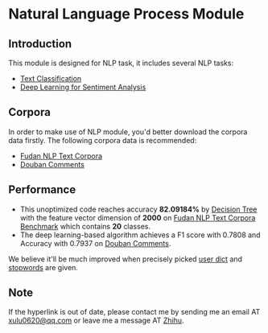 # Natural Language Process Module

## Introduction
This module is designed for NLP task, it includes several NLP tasks:
* [Text Classification](./text_classifier.py)
* [Deep Learning for Sentiment Analysis](./deep_senti.py)

## Corpora
In order to make use of NLP module, you'd better download the corpora data firstly. The following corpora data is recommended:
* [Fudan NLP Text Corpora](https://share.weiyun.com/67ac1ff60864c564a86181e5e84cd2e4)  
* [Douban Comments](./douban_comments.7z)

## Performance
* This unoptimized code reaches accuracy **82.09184%** by [Decision Tree](https://en.wikipedia.org/wiki/Decision_tree) with the feature vector dimension of **2000** on 
[Fudan NLP Text Corpora Benchmark](https://share.weiyun.com/67ac1ff60864c564a86181e5e84cd2e4) which contains **20** classes. 
* The deep learning-based algorithm achieves a F1 score with 0.7808 and Accuracy with 0.7937 on [Douban Comments](./douban_comments.7z). 

We believe it'll be much improved 
when precisely picked [user dict](./user_dict.txt) and [stopwords](./stopwords.txt) are given.


## Note
If the hyperlink is out of date, please contact me by sending me an email AT [xulu0620@qq.com](mailto:xulu0620@qq.com) or leave me a message AT [Zhihu](https://www.zhihu.com/people/xulu-0620/activities).
